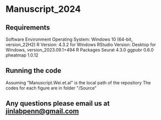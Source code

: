# Manuscript_2024
## Requirements
Software Environment
    Operating System: Windows 10 (64-bit, version_22H2)
    R Version: 4.3.2 for Windows
    RStudio Version: Desktop for Windows, version_2023.09.1+494
R Packages
    Seurat 4.3.0
    ggpubr 0.6.0
    pheatmap 1.0.12
## Running the code
Assuming "Manuscript.Wei.et.al" is the local path of the repository
The codes for each figure are in folder "/Source"
## Any questions please email us at jinlabpenn@gmail.com
